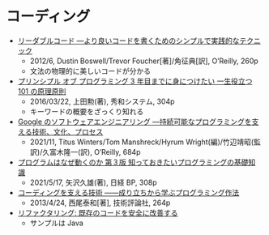 # コーディング

- [リーダブルコード ―より良いコードを書くためのシンプルで実践的なテクニック](https://www.oreilly.co.jp/books/9784873115658/)
  - 2012/6, Dustin Boswell/Trevor Foucher[著]/角征典[訳], O’Reilly, 260p
  - 文法の物理的に美しいコードが分かる
- [プリンシプル オブ プログラミング 3 年目までに身につけたい 一生役立つ 101 の原理原則](https://www.shuwasystem.co.jp/book/9784798046143.html)
  - 2016/03/22, 上田勲(著), 秀和システム, 304p
  - キーワードの概要をざっくり知れる
- [Google のソフトウェアエンジニアリング ―持続可能なプログラミングを支える技術、文化、プロセス](https://www.oreilly.co.jp/books/9784873119656/)
  - 2021/11, Titus Winters/Tom Manshreck/Hyrum Wright(編)/竹辺靖昭(監訳)/久富木隆一(訳), O’Reilly, 684p
- [プログラムはなぜ動くのか 第３版 知っておきたいプログラミングの基礎知識](https://bookplus.nikkei.com/atcl/catalog/21/S00190/)
  - 2021/5/17, 矢沢久雄(著), 日経 BP, 308p
- [コーディングを支える技術 ――成り立ちから学ぶプログラミング作法](https://gihyo.jp/book/2013/978-4-7741-5654-5)
  - 2013/4/24, 西尾泰和[著], 技術評論社, 264p
- [リファクタリング: 既存のコードを安全に改善する](https://www.ohmsha.co.jp/book/9784274224546/)
  - サンプルは Java

